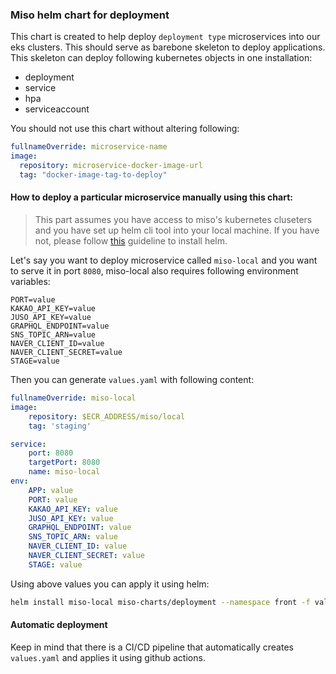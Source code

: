 ### Miso helm chart for deployment

This chart is created to help deploy `deployment type` microservices into our eks clusters. This should serve as barebone skeleton to deploy applications. This skeleton can deploy following kubernetes objects in one installation:

- deployment
- service
- hpa
- serviceaccount

You should not use this chart without altering following:

```yml
fullnameOverride: microservice-name
image:
  repository: microservice-docker-image-url
  tag: "docker-image-tag-to-deploy"
```

#### How to deploy a particular microservice manually using this chart:
> This part assumes you have access to miso's kubernetes cluseters and you have set up helm cli tool into your local machine. If you have not, please follow [this](https://helm.sh/docs/intro/install/) guideline to install helm. 

Let's say you want to deploy microservice called `miso-local` and you want to serve it in port `8080`, miso-local also requires following environment variables:
```
PORT=value
KAKAO_API_KEY=value
JUSO_API_KEY=value
GRAPHQL_ENDPOINT=value
SNS_TOPIC_ARN=value
NAVER_CLIENT_ID=value
NAVER_CLIENT_SECRET=value
STAGE=value
```
Then you can generate `values.yaml` with following content:
```yml
fullnameOverride: miso-local
image:
    repository: $ECR_ADDRESS/miso/local
    tag: 'staging'

service:
    port: 8080
    targetPort: 8080
    name: miso-local
env:
    APP: value
    PORT: value
    KAKAO_API_KEY: value
    JUSO_API_KEY: value
    GRAPHQL_ENDPOINT: value
    SNS_TOPIC_ARN: value
    NAVER_CLIENT_ID: value
    NAVER_CLIENT_SECRET: value
    STAGE: value
```
Using above values you can apply it using helm:
```bash
helm install miso-local miso-charts/deployment --namespace front -f values.yaml
```

#### Automatic deployment
Keep in mind that there is a CI/CD pipeline that automatically creates `values.yaml` and applies it using github actions. 